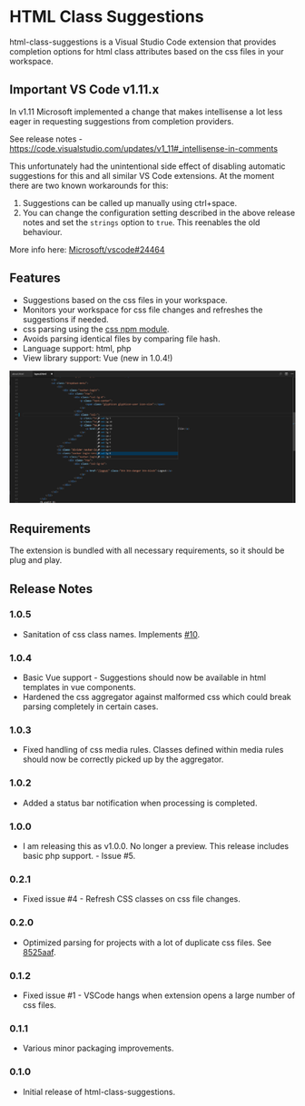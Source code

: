 # HTML Class Suggestions

html-class-suggestions is a Visual Studio Code extension that provides completion options for html class attributes based on the css files in your workspace.

## Important VS Code v1.11.x

In v1.11 Microsoft implemented a change that makes intellisense a lot less eager in requesting suggestions from completion providers.

See release notes - https://code.visualstudio.com/updates/v1_11#_intellisense-in-comments

This unfortunately had the unintentional side effect of disabling automatic suggestions for this and all similar VS Code extensions. At the moment there are two known workarounds for this:

1. Suggestions can be called up manually using ctrl+space.
2. You can change the configuration setting described in the above release notes and set the `strings` option to `true`. This reenables the old behaviour.

More info here: [Microsoft/vscode#24464](https://github.com/Microsoft/vscode/issues/24464)

## Features

* Suggestions based on the css files in your workspace.
* Monitors your workspace for css file changes and refreshes the suggestions if needed.
* css parsing using the [css npm module](https://github.com/reworkcss/css).
* Avoids parsing identical files by comparing file hash.
* Language support: html, php
* View library support: Vue (new in 1.0.4!)

![Screenshot 1](https://raw.githubusercontent.com/andersea/HTMLClassSuggestionsVSCode/master/images/Screenshot%201.png)

## Requirements

The extension is bundled with all necessary requirements, so it should be plug and play.

## Release Notes

### 1.0.5

* Sanitation of css class names. Implements [#10](https://github.com/andersea/HTMLClassSuggestionsVSCode/issues/10).

### 1.0.4

* Basic Vue support - Suggestions should now be available in html templates in vue components.
* Hardened the css aggregator against malformed css which could break parsing completely in certain cases.

### 1.0.3

* Fixed handling of css media rules. Classes defined within media rules should now be correctly picked up by the aggregator.

### 1.0.2

* Added a status bar notification when processing is completed.

### 1.0.0
 
* I am releasing this as v1.0.0. No longer a preview. This release includes basic php support. - Issue #5.

### 0.2.1

* Fixed issue #4 - Refresh CSS classes on css file changes.

### 0.2.0

* Optimized parsing for projects with a lot of duplicate css files. See [8525aaf](https://github.com/andersea/HTMLClassSuggestionsVSCode/commit/8525aafee9f2f64ad1e39ceb78c38b91b59f0a9b).

### 0.1.2

* Fixed issue #1 - VSCode hangs when extension opens a large number of css files.

### 0.1.1

* Various minor packaging improvements.

### 0.1.0

* Initial release of html-class-suggestions.

